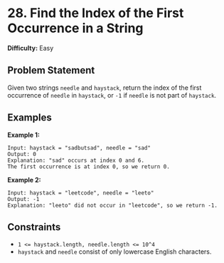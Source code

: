 # 28. Find the Index of the First Occurrence in a String

**Difficulty:** Easy

## Problem Statement

Given two strings `needle` and `haystack`, return the index of the first occurrence of `needle` in `haystack`, or `-1` if `needle` is not part of `haystack`.

## Examples

**Example 1:**
```
Input: haystack = "sadbutsad", needle = "sad"
Output: 0
Explanation: "sad" occurs at index 0 and 6.
The first occurrence is at index 0, so we return 0.
```

**Example 2:**
```
Input: haystack = "leetcode", needle = "leeto"
Output: -1
Explanation: "leeto" did not occur in "leetcode", so we return -1.
```

## Constraints

- `1 <= haystack.length, needle.length <= 10^4`
- `haystack` and `needle` consist of only lowercase English characters.